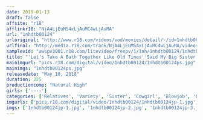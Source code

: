 ```yaml
---
date: 2019-01-13
draft: false
affsite: "r18"
afflinkr18: "NjA4LjEuMS4xLjAuMC4wLjAuMA"
url: "1nhdtb00124"
urloriginal: "http://www.r18.com/videos/vod/movies/detail/-/id=1nhdtb00124"
urlfinal: "http://media.r18.com/track/NjA4LjEuMS4xLjAuMC4wLjAuMA/videos/vod/movies/detail/-/id=1nhdtb00124"
samplevid: "awspv3001.r18.com/litevideo/freepv/1/1nh/1nhdtb00124/1nhdtb00124_dmb_w.mp4"
title: "'Let's Take A Bath Together Like Old Times' Said My Big Sister As She Invited Me To A Lotion Lathered Bath I Lost My Mind In Slick And Slippery Pleasure As We Got Up Close And Personal In Hot Pissing Sex"
mainimgurl: "pics.r18.com/digital/video/1nhdtb00124/1nhdtb00124ps.jpg"
mainimgs: "1nhdtb00124ps.jpg"
releasedate: "May 10, 2018"
duration: 225
productioncomp: "Natural High"
girls: ['----']
categories: ['Relatives', 'Variety', 'Sister', 'Cowgirl', 'Blowjob', 'Lotion', 'Hi-Def']
imgurls: ['pics.r18.com/digital/video/1nhdtb00124/1nhdtb00124jp-1.jpg', 'pics.r18.com/digital/video/1nhdtb00124/1nhdtb00124jp-2.jpg', 'pics.r18.com/digital/video/1nhdtb00124/1nhdtb00124jp-3.jpg', 'pics.r18.com/digital/video/1nhdtb00124/1nhdtb00124jp-4.jpg', 'pics.r18.com/digital/video/1nhdtb00124/1nhdtb00124jp-5.jpg', 'pics.r18.com/digital/video/1nhdtb00124/1nhdtb00124jp-6.jpg', 'pics.r18.com/digital/video/1nhdtb00124/1nhdtb00124jp-7.jpg', 'pics.r18.com/digital/video/1nhdtb00124/1nhdtb00124jp-8.jpg', 'pics.r18.com/digital/video/1nhdtb00124/1nhdtb00124jp-9.jpg', 'pics.r18.com/digital/video/1nhdtb00124/1nhdtb00124jp-10.jpg', 'pics.r18.com/digital/video/1nhdtb00124/1nhdtb00124jp-11.jpg', 'pics.r18.com/digital/video/1nhdtb00124/1nhdtb00124jp-12.jpg', 'pics.r18.com/digital/video/1nhdtb00124/1nhdtb00124jp-13.jpg', 'pics.r18.com/digital/video/1nhdtb00124/1nhdtb00124jp-14.jpg', 'pics.r18.com/digital/video/1nhdtb00124/1nhdtb00124jp-15.jpg', 'pics.r18.com/digital/video/1nhdtb00124/1nhdtb00124jp-16.jpg', 'pics.r18.com/digital/video/1nhdtb00124/1nhdtb00124jp-17.jpg', 'pics.r18.com/digital/video/1nhdtb00124/1nhdtb00124jp-18.jpg', 'pics.r18.com/digital/video/1nhdtb00124/1nhdtb00124jp-19.jpg', 'pics.r18.com/digital/video/1nhdtb00124/1nhdtb00124jp-20.jpg']
imgs: ['1nhdtb00124jp-1.jpg', '1nhdtb00124jp-2.jpg', '1nhdtb00124jp-3.jpg', '1nhdtb00124jp-4.jpg', '1nhdtb00124jp-5.jpg', '1nhdtb00124jp-6.jpg', '1nhdtb00124jp-7.jpg', '1nhdtb00124jp-8.jpg', '1nhdtb00124jp-9.jpg', '1nhdtb00124jp-10.jpg', '1nhdtb00124jp-11.jpg', '1nhdtb00124jp-12.jpg', '1nhdtb00124jp-13.jpg', '1nhdtb00124jp-14.jpg', '1nhdtb00124jp-15.jpg', '1nhdtb00124jp-16.jpg', '1nhdtb00124jp-17.jpg', '1nhdtb00124jp-18.jpg', '1nhdtb00124jp-19.jpg', '1nhdtb00124jp-20.jpg']
---
```

